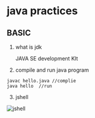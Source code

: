# java practices 

## BASIC 
1. what is jdk 

    JAVA SE development KIt

    

2. compile and run java program 

```
javac hello.java //complie 
java hello  //run 
```

3. jshell  

![jshell](./doc/images/jshell.png)
